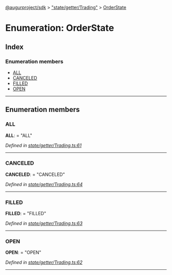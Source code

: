 [@augurproject/sdk](../README.md) > ["state/getter/Trading"](../modules/_state_getter_trading_.md) > [OrderState](../enums/_state_getter_trading_.orderstate.md)

# Enumeration: OrderState

## Index

### Enumeration members

* [ALL](_state_getter_trading_.orderstate.md#all)
* [CANCELED](_state_getter_trading_.orderstate.md#canceled)
* [FILLED](_state_getter_trading_.orderstate.md#filled)
* [OPEN](_state_getter_trading_.orderstate.md#open)

---

## Enumeration members

<a id="all"></a>

###  ALL

**ALL**:  = "ALL"

*Defined in [state/getter/Trading.ts:61](https://github.com/AugurProject/augur/blob/1991ef64ef/packages/augur-sdk/src/state/getter/Trading.ts#L61)*

___
<a id="canceled"></a>

###  CANCELED

**CANCELED**:  = "CANCELED"

*Defined in [state/getter/Trading.ts:64](https://github.com/AugurProject/augur/blob/1991ef64ef/packages/augur-sdk/src/state/getter/Trading.ts#L64)*

___
<a id="filled"></a>

###  FILLED

**FILLED**:  = "FILLED"

*Defined in [state/getter/Trading.ts:63](https://github.com/AugurProject/augur/blob/1991ef64ef/packages/augur-sdk/src/state/getter/Trading.ts#L63)*

___
<a id="open"></a>

###  OPEN

**OPEN**:  = "OPEN"

*Defined in [state/getter/Trading.ts:62](https://github.com/AugurProject/augur/blob/1991ef64ef/packages/augur-sdk/src/state/getter/Trading.ts#L62)*

___

